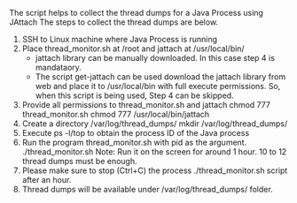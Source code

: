 The script helps to collect the thread dumps for a Java Process using JAttach
The steps to collect the thread dumps are below. 

1. SSH to Linux machine where Java Process is running
2. Place thread_monitor.sh at /root and jattach at /usr/local/bin/ 
   * jattach library can be manually downloaded. In this case step 4 is mandataory.
   * The script get-jattach can be used download the jattach library from web and place it to /usr/local/bin with full execute permissions. So, when this script is being used, Step 4 can be skipped.
4. Provide all permissions to thread_monitor.sh and jattach
  chmod 777 thread_monitor.sh
  chmod 777 /usr/local/bin/jattach
5. Create a directory /var/log/thread_dumps/
  mkdir /var/log/thread_dumps/
6. Execute ps -l/top to obtain the process ID of the Java process
7. Run the program thread_monitor.sh with pid as the argument.
./thread_monitor.sh <pid>
Note: Run it on the screen for around 1 hour. 10 to 12 thread dumps must be enough.
8. Please make sure to stop (Ctrl+C) the process ./thread_monitor.sh script after an hour.
9. Thread dumps will be available under /var/log/thread_dumps/ folder.
